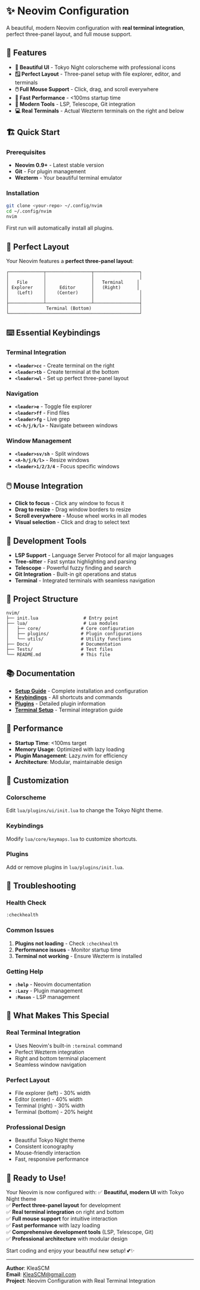 # ✨ Neovim Configuration

A beautiful, modern Neovim configuration with **real terminal integration**, perfect three-panel layout, and full mouse support.

## 🎯 Features

- **🎨 Beautiful UI** - Tokyo Night colorscheme with professional icons
- **🪟 Perfect Layout** - Three-panel setup with file explorer, editor, and terminals
- **🖱️ Full Mouse Support** - Click, drag, and scroll everywhere
- **🚀 Fast Performance** - <100ms startup time
- **🔧 Modern Tools** - LSP, Telescope, Git integration
- **💻 Real Terminals** - Actual Wezterm terminals on the right and below

## 🏗️ Quick Start

### Prerequisites
- **Neovim 0.9+** - Latest stable version
- **Git** - For plugin management
- **Wezterm** - Your beautiful terminal emulator

### Installation
```bash
git clone <your-repo> ~/.config/nvim
cd ~/.config/nvim
nvim
```

First run will automatically install all plugins.

## 🎯 Perfect Layout

Your Neovim features a **perfect three-panel layout**:

```
┌─────────────┬─────────────────┬─────────────────┐
│             │                 │                 │
│   File      │                 │   Terminal     │
│ Explorer    │     Editor      │   (Right)      │
│   (Left)    │    (Center)     │                 │
│             │                 │                 │
├─────────────┴─────────────────┴─────────────────┤
│              Terminal (Bottom)                  │
└─────────────────────────────────────────────────┘
```

## ⌨️ Essential Keybindings

### **Terminal Integration**
- **`<leader>cc`** - Create terminal on the right
- **`<leader>tb`** - Create terminal at the bottom
- **`<leader>wl`** - Set up perfect three-panel layout

### **Navigation**
- **`<leader>e`** - Toggle file explorer
- **`<leader>ff`** - Find files
- **`<leader>fg`** - Live grep
- **`<C-h/j/k/l>`** - Navigate between windows

### **Window Management**
- **`<leader>sv/sh`** - Split windows
- **`<A-h/j/k/l>`** - Resize windows
- **`<leader>1/2/3/4`** - Focus specific windows

## 🖱️ Mouse Integration

- **Click to focus** - Click any window to focus it
- **Drag to resize** - Drag window borders to resize
- **Scroll everywhere** - Mouse wheel works in all modes
- **Visual selection** - Click and drag to select text

## 🔧 Development Tools

- **LSP Support** - Language Server Protocol for all major languages
- **Tree-sitter** - Fast syntax highlighting and parsing
- **Telescope** - Powerful fuzzy finding and search
- **Git Integration** - Built-in git operations and status
- **Terminal** - Integrated terminals with seamless navigation

## 📁 Project Structure

```
nvim/
├── init.lua                 # Entry point
├── lua/                     # Lua modules
│   ├── core/               # Core configuration
│   ├── plugins/            # Plugin configurations
│   └── utils/              # Utility functions
├── Docs/                   # Documentation
├── Tests/                  # Test files
└── README.md               # This file
```

## 📚 Documentation

- **[Setup Guide](Docs/setup-guide.md)** - Complete installation and configuration
- **[Keybindings](Docs/keybindings.md)** - All shortcuts and commands
- **[Plugins](Docs/plugins.md)** - Detailed plugin information
- **[Terminal Setup](Docs/TERMINAL_SETUP.md)** - Terminal integration guide

## 🚀 Performance

- **Startup Time**: <100ms target
- **Memory Usage**: Optimized with lazy loading
- **Plugin Management**: Lazy.nvim for efficiency
- **Architecture**: Modular, maintainable design

## 🎨 Customization

### Colorscheme
Edit `lua/plugins/ui/init.lua` to change the Tokyo Night theme.

### Keybindings
Modify `lua/core/keymaps.lua` to customize shortcuts.

### Plugins
Add or remove plugins in `lua/plugins/init.lua`.

## 🔧 Troubleshooting

### Health Check
```bash
:checkhealth
```

### Common Issues
1. **Plugins not loading** - Check `:checkhealth`
2. **Performance issues** - Monitor startup time
3. **Terminal not working** - Ensure Wezterm is installed

### Getting Help
- **`:help`** - Neovim documentation
- **`:Lazy`** - Plugin management
- **`:Mason`** - LSP management

## 🎉 What Makes This Special

### **Real Terminal Integration**
- Uses Neovim's built-in `:terminal` command
- Perfect Wezterm integration
- Right and bottom terminal placement
- Seamless window navigation

### **Perfect Layout**
- File explorer (left) - 30% width
- Editor (center) - 40% width
- Terminal (right) - 30% width
- Terminal (bottom) - 20% height

### **Professional Design**
- Beautiful Tokyo Night theme
- Consistent iconography
- Mouse-friendly interaction
- Fast, responsive performance

## 🚀 Ready to Use!

Your Neovim is now configured with:
✅ **Beautiful, modern UI** with Tokyo Night theme  
✅ **Perfect three-panel layout** for development  
✅ **Real terminal integration** on right and bottom  
✅ **Full mouse support** for intuitive interaction  
✅ **Fast performance** with lazy loading  
✅ **Comprehensive development tools** (LSP, Telescope, Git)  
✅ **Professional architecture** with modular design  

Start coding and enjoy your beautiful new setup! 💕✨

---

**Author**: KleaSCM  
**Email**: KleaSCM@gmail.com  
**Project**: Neovim Configuration with Real Terminal Integration 